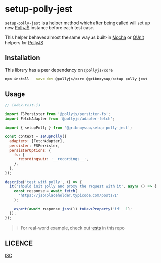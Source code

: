 # setup-polly-jest

`setup-polly-jest` is a helper method which after being called will set up new
[PollyJS][] instance before each test case.

This helper behaves almost the same way as built-in [Mocha][] or [QUnit][]
helpers for [PollyJS][]

[pollyjs]: https://netflix.github.io/pollyjs/
[mocha]: https://netflix.github.io/pollyjs/#/test-frameworks/mocha
[qunit]: https://netflix.github.io/pollyjs/#/test-frameworks/qunit

## Installation

This library has a peer dependency on `@pollyjs/core`

```sh
npm install --save-dev @pollyjs/core @gribnoysup/setup-polly-jest
```

## Usage

```js
// index.test.js

import FSPersister from '@pollyjs/persister-fs';
import FetchAdapter from '@pollyjs/adapter-fetch';

import { setupPolly } from '@gribnoysup/setup-polly-jest';

const context = setupPolly({
  adapters: [FetchAdapter],
  persister: FSPersister,
  persisterOptions: {
    fs: {
      recordingsDir: '__recordings__',
    },
  },
});

describe('test with polly', () => {
  it('should init polly and proxy the request with it', async () => {
    const response = await fetch(
      'https://jsonplaceholder.typicode.com/posts/1'
    );

    expect(await response.json()).toHaveProperty('id', 1);
  });
});
```

> ℹ️&nbsp;&nbsp;For real-world example, check out
> [tests](__tests__/index.test.js) in this repo

## LICENCE

[ISC](LICENSE)
